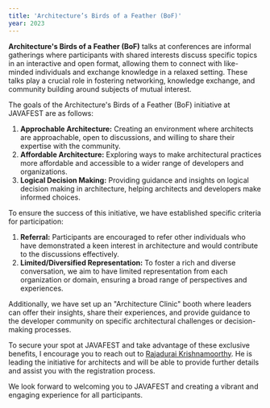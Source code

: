 ```yaml
---
title: 'Architecture’s Birds of a Feather (BoF)'
year: 2023
---
```


**Architecture's Birds of a Feather (BoF)** talks at conferences are informal gatherings where participants with shared interests discuss specific topics in an interactive and open format, allowing them to connect with like-minded individuals and exchange knowledge in a relaxed setting. These talks play a crucial role in fostering networking, knowledge exchange, and community building around subjects of mutual interest.

The goals of the Architecture's Birds of a Feather (BoF) initiative at JAVAFEST are as follows:

1. **Approchable Architecture:** Creating an environment where architects are approachable, open to discussions, and willing to share their expertise with the community.
2. **Affordable Architecture:** Exploring ways to make architectural practices more affordable and accessible to a wider range of developers and organizations.
3. **Logical Decision Making:** Providing guidance and insights on logical decision making in architecture, helping architects and developers make informed choices.

To ensure the success of this initiative, we have established specific criteria for participation:

1. **Referral:** Participants are encouraged to refer other individuals who have demonstrated a keen interest in architecture and would contribute to the discussions effectively.
2. **Limited/Diversified Representation:** To foster a rich and diverse conversation, we aim to have limited representation from each organization or domain, ensuring a broad range of perspectives and experiences.

Additionally, we have set up an "Architecture Clinic" booth where leaders can offer their insights, share their experiences, and provide guidance to the developer community on specific architectural challenges or decision-making processes.

To secure your spot at JAVAFEST and take advantage of these exclusive benefits, I encourage you to reach out to [Rajadurai Krishnamoorthy](https://www.linkedin.com/in/rajaduraikrishnamoorthy/). He is leading the initiative for architects and will be able to provide further details and assist you with the registration process.

We look forward to welcoming you to JAVAFEST and creating a vibrant and engaging experience for all participants.